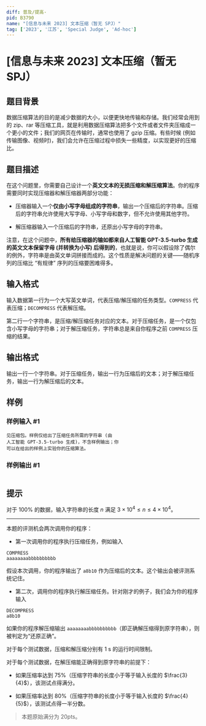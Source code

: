 ```yaml
---
diff: 普及/提高-
pid: B3790
name: "[信息与未来 2023] 文本压缩（暂无 SPJ）"
tag: ['2023', '江苏', 'Special Judge', 'Ad-hoc']
---
```

# [信息与未来 2023] 文本压缩（暂无 SPJ）
## 题目背景

数据压缩算法的目的是减少数据的大小，以便更快地传输和存储。我们经常会用到的 zip、rar 等压缩工具，就是利用数据压缩算法把多个文件或者文件夹压缩成一个更小的文件；我们的网页在传输时，通常也使用了 gzip 压缩。有些时候 (例如传输图像、视频时)，我们会允许在压缩过程中损失⼀些精度，以实现更好的压缩比。
## 题目描述

在这个问题里，你需要自己设计⼀个**英文文本的无损压缩和解压缩算法**。你的程序需要同时实现压缩器和解压缩器两部分功能：

- 压缩器输⼊⼀个**仅由小写字母组成的字符串**，输出⼀个压缩后的字符串。压缩后的字符串允许使用大写字母、⼩写字母和数字，但不允许使⽤其他字符。

- 解压缩器输入⼀个压缩后的字符串，还原出小写字母的字符串。

注意，在这个问题中，**所有给压缩器的输如都来自人工智能 GPT-3.5-turbo 生成的英文文本保留字母 (并转换为⼩写) 后得到的**，也就是说，你可以假设除了偶尔的例外，字符串是由英文单词拼接而成的。这个性质是解决问题的关键——随机序列的压缩比 “有规律” 序列的压缩要困难得多。
## 输入格式

输⼊数据第一行为一个大写英文单词，代表压缩/解压缩的任务类型。`COMPRESS` 代表压缩；`DECOMPRESS` 代表解压缩。

第二行一个字符串，是压缩/解压缩任务对应的文本。对于压缩任务，是一个仅包含小写字母的字符串；对于解压缩任务，字符串总是来自你程序之前 `COMPRESS` 压缩的结果。
## 输出格式

输出一行一个字符串。对于压缩任务，输出一行为压缩后的文本；对于解压缩任务，输出一行为解压缩后的文本。
## 样例

### 样例输入 #1
```
见压缩包。样例仅给出了压缩任务所需的字符串 (由
人工智能 GPT-3.5-turbo 生成)，不含样例输出；你
可以在给出的样例上实验你的压缩算法。
```
### 样例输出 #1
```

```
## 提示

对于 $100\%$ 的数据，输⼊字符串的长度 $n$ 满足 $3\times 10^4 \leq  n \leq 4\times 10^4$。

---

本题的评测机会两次调用你的程序：

- 第一次调用你的程序执行压缩任务，例如输⼊

```plain
COMPRESS
aaaaaaaabbbbbbbbbb
```

假设本次调用，你的程序输出了 `a8b10` 作为压缩后的文本。这个输出会被评测系统记住。

- 第二次，调用你的程序执行解压缩任务。针对刚才的例子，我们会为你的程序输⼊

```plain
DECOMPRESS
a8b10
```

如果你的程序解压缩输出 `aaaaaaaabbbbbbbbbb`（即正确解压缩得到原字符串），则被判定为“还原正确”。

对于每个测试数据，压缩和解压缩分别有 $1\ \text{s}$ 的运⾏时间限制。

对于每个测试数据，在解压缩能正确得到原字符串的前提下：

- 如果压缩率达到 $75\%$（压缩字符串的长度小于等于输⼊长度的 $\frac{3}{4}$），该测试点得满分。

- 如果压缩率达到 $80\%$（压缩字符串的长度小于等于输⼊长度的 $\frac{4}{5}$），该测试点得一半分数。

>本题原始满分为 $20\text{pts}$。
